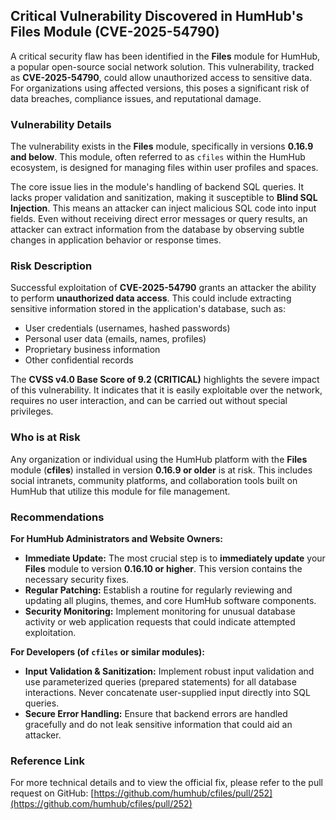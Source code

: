 ## Critical Vulnerability Discovered in HumHub's Files Module (CVE-2025-54790)

A critical security flaw has been identified in the **Files** module for HumHub, a popular open-source social network solution. This vulnerability, tracked as **CVE-2025-54790**, could allow unauthorized access to sensitive data. For organizations using affected versions, this poses a significant risk of data breaches, compliance issues, and reputational damage.

### Vulnerability Details

The vulnerability exists in the **Files** module, specifically in versions **0.16.9 and below**. This module, often referred to as `cfiles` within the HumHub ecosystem, is designed for managing files within user profiles and spaces.

The core issue lies in the module's handling of backend SQL queries. It lacks proper validation and sanitization, making it susceptible to **Blind SQL Injection**. This means an attacker can inject malicious SQL code into input fields. Even without receiving direct error messages or query results, an attacker can extract information from the database by observing subtle changes in application behavior or response times.

### Risk Description

Successful exploitation of **CVE-2025-54790** grants an attacker the ability to perform **unauthorized data access**. This could include extracting sensitive information stored in the application's database, such as:

*   User credentials (usernames, hashed passwords)
*   Personal user data (emails, names, profiles)
*   Proprietary business information
*   Other confidential records

The **CVSS v4.0 Base Score of 9.2 (CRITICAL)** highlights the severe impact of this vulnerability. It indicates that it is easily exploitable over the network, requires no user interaction, and can be carried out without special privileges.

### Who is at Risk

Any organization or individual using the HumHub platform with the **Files** module (**cfiles**) installed in version **0.16.9 or older** is at risk. This includes social intranets, community platforms, and collaboration tools built on HumHub that utilize this module for file management.

### Recommendations

**For HumHub Administrators and Website Owners:**

*   **Immediate Update:** The most crucial step is to **immediately update** your **Files** module to version **0.16.10 or higher**. This version contains the necessary security fixes.
*   **Regular Patching:** Establish a routine for regularly reviewing and updating all plugins, themes, and core HumHub software components.
*   **Security Monitoring:** Implement monitoring for unusual database activity or web application requests that could indicate attempted exploitation.

**For Developers (of `cfiles` or similar modules):**

*   **Input Validation & Sanitization:** Implement robust input validation and use parameterized queries (prepared statements) for all database interactions. Never concatenate user-supplied input directly into SQL queries.
*   **Secure Error Handling:** Ensure that backend errors are handled gracefully and do not leak sensitive information that could aid an attacker.

### Reference Link

For more technical details and to view the official fix, please refer to the pull request on GitHub: [https://github.com/humhub/cfiles/pull/252](https://github.com/humhub/cfiles/pull/252)